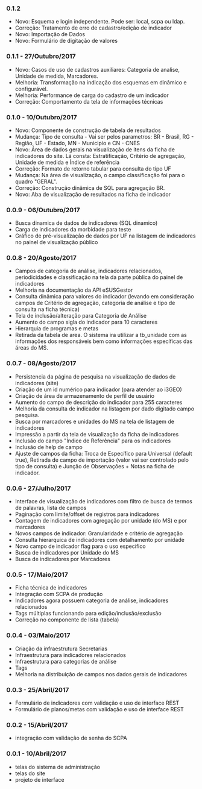### 0.1.2
* Novo: Esquema e login independente.  Pode ser: local, scpa ou ldap.
* Correção: Tratamento de erro de cadastro/edição de indicador
* Novo: Importação de Dados
* Novo: Formulário de digitação de valores

### 0.1.1 - 27/Outubro/2017
* Novo: Casos de uso de cadastros auxiliares: Categoria de analise, Unidade de medida, Marcadores.
* Melhoria: Transformação na indicação dos esquemas em dinâmico e configurável.
* Melhoria: Performance de carga do cadastro de um indicador
* Correção: Comportamento da tela de informações técnicas

### 0.1.0 - 10/Outubro/2017
* Novo: Componente de construção de tabela de resultados
* Mudança: Tipo de consulta - Vai ser pelos parametros: BR - Brasil, RG - Região, UF - Estado, MN - Municipio e CN - CNES
* Novo: Área de dados gerais na visualização de itens da ficha de indicadores do site. Lá consta: Estratificação, Critério de agregação, Unidade de medida e Índice de referência
* Correção: Formato de retorno tabular para consulta do tipo UF
* Mudança: Na área de visualização, o campo classificação foi para o quadro "GERAL".
* Correção: Construção dinâmica de SQL para agregação BR.
* Novo: Aba de visualização de resultados na ficha de indicador


### 0.0.9 - 06/Outubro/2017

* Busca dinamica de dados de indicadores (SQL dinamico)
* Carga de indicadores da morbidade para teste
* Gráfico de pré-visualização de dados por UF na listagem de indicadores no painel de visualização público

### 0.0.8 - 20/Agosto/2017

* Campos de categoria de análise, indicadores relacionados, periodicidades e classificação na tela da parte pública do painel de indicadores
* Melhoria na documentação da API eSUSGestor
* Consulta dinâmica para valores do indicador (levando em consideração campos de Critério de agregação, categoria de análise e tipo de consulta na ficha técnica)
* Tela de inclusão/alteração para Categoria de Análise
* Aumento do campo sigla do indicador para 10 caracteres
* Hierarquia de programas e metas
* Retirada da tabela de area.  O sistema ira utilizar a tb_unidade com as informações dos responsáveis bem como informações específicas das áreas do MS.


### 0.0.7 - 08/Agosto/2017

* Persistencia da página de pesquisa na visualização de dados de indicadores (site)
* Criação de um id numérico para indicador (para atender ao i3GEO)
* Criação de área de armazenamento de perfil de usuário
* Aumento do campo de descrição do indicador para 255 caracteres
* Melhoria da consulta de indicador na listagem por dado digitado campo pesquisa.
* Busca por marcadores e unidades do MS na tela de listagem de indicadores
* Impressão a partir da tela de visualização da ficha de indicadores
* Inclusão do campo "Índice de Referência" para os indicadores
* Inclusão de help de campo
* Ajuste de campos da ficha: Troca de Específico para Universal (default true), Retirada de campo de importação (valor vai ser controlado pelo tipo de consulta) e Junção de Observações + Notas na ficha de indicador.

### 0.0.6 - 27/Julho/2017

* Interface de visualização de indicadores com filtro de busca de termos de palavras, lista de campos
* Paginação com limite/offset de registros para indicadores
* Contagem de indicadores com agregação por unidade (do MS) e por marcadores
* Novos campos de indicador: Granularidade e critério de agregação
* Consulta hierarquica de indicadores com detalhamento por unidade
* Novo campo de indicador flag para o uso específico
* Busca de indicadores por Unidade do MS
* Busca de indicadores por Marcadores

### 0.0.5 - 17/Maio/2017

* Ficha técnica de indicadores
* Integração com SCPA de produção
* Indicadores agora possuem categoria de análise, indicadores relacionados
* Tags múltiplas funcionando para edição/inclusão/exclusão
* Correção no componente de lista (tabela)

### 0.0.4 - 03/Maio/2017

* Criação da infraestrutura Secretarias
* Infraestrutura para indicadores relacionados
* Infraestrutura para categorias de análise
* Tags</li>
* Melhoria na distribuição de campos nos dados gerais de indicadores

### 0.0.3 - 25/Abril/2017

* Formulário de indicadores com validação e uso de interface REST
* Formulário de planos/metas com validação e uso de interface REST

### 0.0.2 - 15/Abril/2017

* integração com validação de senha do SCPA

### 0.0.1 - 10/Abril/2017

* telas do sistema de administração
* telas do site</li>
* projeto de interface</li>
